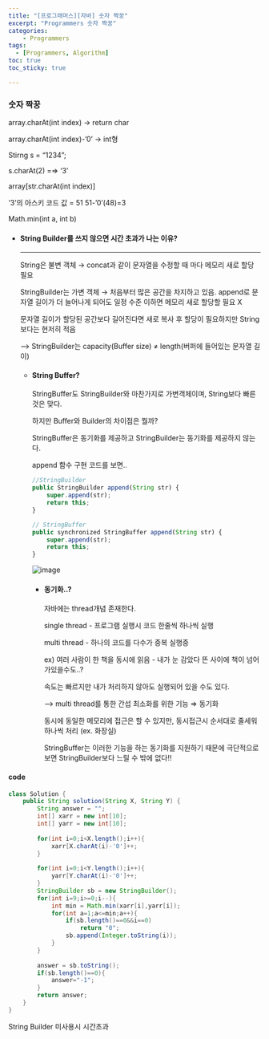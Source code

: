 ```yaml
---
title: "[프로그래머스][자바] 숫자 짝꿍"
excerpt: "Programmers 숫자 짝꿍"
categories:
    - Programmers
tags:
  - [Programmers, Algorithm]
toc: true
toc_sticky: true

---
```

### 숫자 짝꿍
    
array.charAt(int index) → return char

array.charAt(int index)-’0’ → int형

Stirng s = “1234”;

s.charAt(2) =⇒ ‘3’

array[str.charAt(int index)]

‘3’의 아스키 코드 값 = 51
51-’0’(48)=3

Math.min(int a, int b)

- #### String Builder를 쓰지 않으면 시간 초과가 나는 이유?
    
    ---
    
    String은 불변 객체 → concat과 같이 문자열을 수정할 때 마다 메모리 새로 할당 필요
    
    StringBuilder는 가변 객체 → 처음부터 많은 공간을 차지하고 있음. append로 문자열 길이가 더 늘어나게 되어도 일정 수준 이하면 메모리 새로 할당할 필요 X
    
    문자열 길이가 할당된 공간보다 길어진다면 새로 복사 후 할당이 필요하지만 String보다는 현저히 적음
    
    —> StringBuilder는 capacity(Buffer size) ≠ length(버퍼에 들어있는 문자열 길이)  
    
    - #### String Buffer?
        
        StringBuffer도 StringBuilder와 마찬가지로 가변객체이며, String보다 빠른 것은 맞다.
        
        하지만 Buffer와 Builder의 차이점은 뭘까?
        
        StringBuffer은 동기화를 제공하고 StringBuilder는 동기화를 제공하지 않는다. 
        
        append 함수 구현 코드를 보면..
        
        ```jsx
        //StringBuilder
        public StringBuilder append(String str) {
            super.append(str);
            return this;
        }
        
        // StringBuffer
        public synchronized StringBuffer append(String str) {
            super.append(str);
            return this;
        }
        ```
        ![image](https://github.com/ssoxong/ssoxong.github.io/assets/112956015/501b74eb-b8ee-462d-8a4a-3912f68a8a89)
        
        - #### 동기화..?
            
            자바에는 thread개념 존재한다.  
            
            single thread - 프로그램 실행시 코드 한줄씩 하나씩 실행  
            
            multi thread - 하나의 코드를 다수가 중복 실행중
            
            ex) 여러 사람이 한 책을 동시에 읽음 - 내가 눈 감았다 뜬 사이에 책이 넘어가있을수도..?
            
            속도는 빠르지만 내가 처리하지 않아도 실행되어 있을 수도 있다.
            
            —> multi thread를 통한 간섭 최소화를 위한 기능 ⇒ 동기화
            
            동시에 동일한 메모리에 접근은 할 수 있지만, 동시접근시 순서대로 줄세워 하나씩 처리 (ex. 화장실)
            
            StringBuffer는 이러한 기능을 하는 동기화를 지원하기 때문에 극단적으로 보면 StringBuilder보다 느릴 수 밖에 없다!!

#### code
```java
class Solution {
    public String solution(String X, String Y) {
        String answer = "";
        int[] xarr = new int[10];
        int[] yarr = new int[10];
        
        for(int i=0;i<X.length();i++){
            xarr[X.charAt(i)-'0']++;
        }
        
        for(int i=0;i<Y.length();i++){
            yarr[Y.charAt(i)-'0']++;
        }
        StringBuilder sb = new StringBuilder();
        for(int i=9;i>=0;i--){
            int min = Math.min(xarr[i],yarr[i]);
            for(int a=1;a<=min;a++){
                if(sb.length()==0&&i==0)
                    return "0";
                sb.append(Integer.toString(i));
            }
        }
        
        answer = sb.toString();
        if(sb.length()==0){
            answer="-1";
        }
        return answer;
    }
}
```

String Builder 미사용시 시간초과